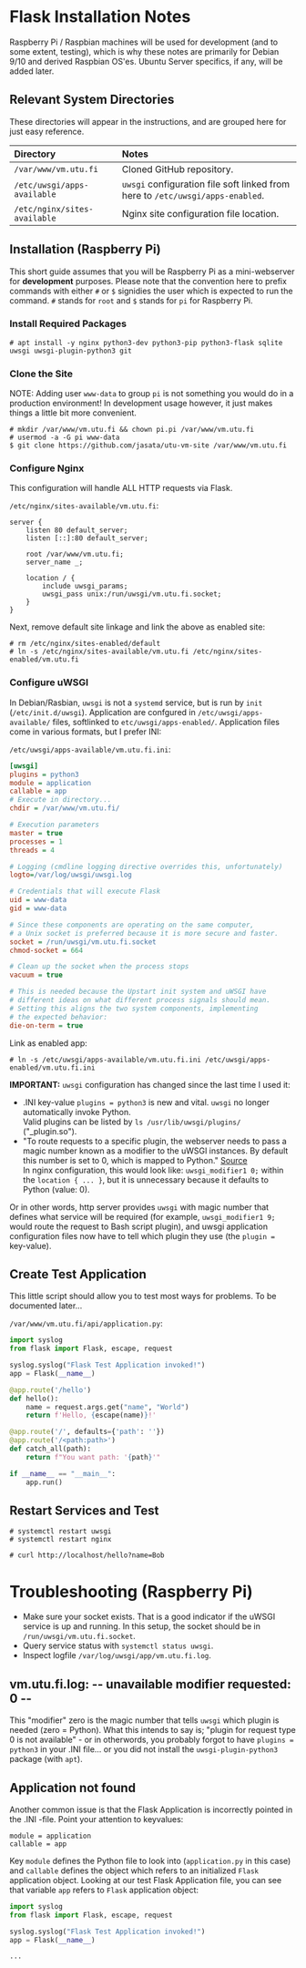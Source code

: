 # Flask Installation Notes

Raspberry Pi / Raspbian machines will be used for development (and to some extent, testing),
which is why these notes are primarily for Debian 9/10 and derived Raspbian OS'es.
Ubuntu Server specifics, if any, will be added later.

## Relevant System Directories

These directories will appear in the instructions, and are grouped here for just easy reference.

| Directory                         | Notes                                                                           |
|:----------------------------------|:--------------------------------------------------------------------------------|
| `/var/www/vm.utu.fi`              | Cloned GitHub repository.                                                       |
| `/etc/uwsgi/apps-available`       | `uwsgi` configuration file soft linked from here to `/etc/uwsgi/apps-enabled`.  |
| `/etc/nginx/sites-available`      | Nginx site configuration file location.                                         |

## Installation (Raspberry Pi)

This short guide assumes that you will be Raspberry Pi as a mini-webserver for **development** purposes.
Please note that the convention here to prefix commands with either `#` or `$` signidies the user
which is expected to run the command. `#` stands for `root` and `$` stands for `pi` for Raspberry Pi.

### Install Required Packages

    # apt install -y nginx python3-dev python3-pip python3-flask sqlite uwsgi uwsgi-plugin-python3 git

### Clone the Site

NOTE: Adding user `www-data` to group `pi` is not something you would do in a production environment!
In development usage however, it just makes things a little bit more convenient.

    # mkdir /var/www/vm.utu.fi && chown pi.pi /var/www/vm.utu.fi
    # usermod -a -G pi www-data
    $ git clone https://github.com/jasata/utu-vm-site /var/www/vm.utu.fi

### Configure Nginx

This configuration will handle ALL HTTP requests via Flask.

`/etc/nginx/sites-available/vm.utu.fi`:
```config
server {
    listen 80 default_server;
    listen [::]:80 default_server;

    root /var/www/vm.utu.fi;
    server_name _;
 
    location / {
        include uwsgi_params;
        uwsgi_pass unix:/run/uwsgi/vm.utu.fi.socket;
    }
}
```

Next, remove default site linkage and link the above as enabled site:

    # rm /etc/nginx/sites-enabled/default
    # ln -s /etc/nginx/sites-available/vm.utu.fi /etc/nginx/sites-enabled/vm.utu.fi

### Configure uWSGI

In Debian/Rasbian, `uwsgi` is not a `systemd` service, but is run by `init` (`/etc/init.d/uwsgi`).
Application are confgured in `/etc/uwsgi/apps-available/` files, softlinked to `etc/uwsgi/apps-enabled/`.
Application files come in various formats, but I prefer INI:

`/etc/uwsgi/apps-available/vm.utu.fi.ini`:
```ini
[uwsgi]
plugins = python3
module = application
callable = app
# Execute in directory...
chdir = /var/www/vm.utu.fi/

# Execution parameters
master = true
processes = 1
threads = 4

# Logging (cmdline logging directive overrides this, unfortunately)
logto=/var/log/uwsgi/uwsgi.log

# Credentials that will execute Flask
uid = www-data
gid = www-data

# Since these components are operating on the same computer,
# a Unix socket is preferred because it is more secure and faster.
socket = /run/uwsgi/vm.utu.fi.socket
chmod-socket = 664

# Clean up the socket when the process stops
vacuum = true

# This is needed because the Upstart init system and uWSGI have
# different ideas on what different process signals should mean.
# Setting this aligns the two system components, implementing
# the expected behavior:
die-on-term = true
```

Link as enabled app:

    # ln -s /etc/uwsgi/apps-available/vm.utu.fi.ini /etc/uwsgi/apps-enabled/vm.utu.fi.ini

**IMPORTANT:** `uwsgi` configuration has changed since the last time I used it:

  - .INI key-value `plugins = python3` is new and vital. `uwsgi` no longer automatically invoke Python.<br>
    Valid plugins can be listed by `ls /usr/lib/uwsgi/plugins/` ("<name>_plugin.so").
  - "To route requests to a specific plugin, the webserver needs to pass a magic number known as
    a modifier to the uWSGI instances. By default this number is set to 0, which is mapped to Python."
    [Source](https://uwsgi-docs.readthedocs.io/en/latest/ThingsToKnow.html)<br>
    In nginx configuration, this would look like: `uwsgi_modifier1 0;` within the `location { ... }`,
    but it is unnecessary because it defaults to Python (value: 0).

Or in other words, http server provides `uwsgi` with magic number that defines what service will be required
(for example, `uwsgi_modifier1 9;` would route the request to Bash script plugin), and uwsgi application
configuration files now have to tell which plugin they use (the `plugin = ` key-value).

## Create Test Application

This little script should allow you to test most ways for problems. To be documented later...

`/var/www/vm.utu.fi/api/application.py`:
```python
import syslog
from flask import Flask, escape, request

syslog.syslog("Flask Test Application invoked!")
app = Flask(__name__)

@app.route('/hello')
def hello():
    name = request.args.get("name", "World")
    return f'Hello, {escape(name)}!'

@app.route('/', defaults={'path': ''})
@app.route('/<path:path>')
def catch_all(path):
    return f"You want path: '{path}'"

if __name__ == "__main__":
    app.run()

```

## Restart Services and Test

    # systemctl restart uwsgi
    # systemctl restart nginx

    # curl http://localhost/hello?name=Bob

# Troubleshooting (Raspberry Pi)

  - Make sure your socket exists. That is a good indicator if the uWSGI service is up and running.
    In this setup, the socket should be in `/run/uwsgi/vm.utu.fi.socket`.
  - Query service status with `systemctl status uwsgi`.
  - Inspect logfile `/var/log/uwsgi/app/vm.utu.fi.log`.

## vm.utu.fi.log: -- unavailable modifier requested: 0 --

This "modifier" zero is the magic number that tells `uwsgi` which plugin is needed (zero = Python).
What this intends to say is; "plugin for request type 0 is not available" - or in otherwords,
you probably forgot to have `plugins = python3` in your .INI file... or you did not install the
`uwsgi-plugin-python3` package (with `apt`).

## Application not found

Another common issue is that the Flask Application is incorrectly pointed in the .INI -file.
Point your attention to keyvalues:

    module = application
    callable = app

Key `module` defines the Python file to look into (`application.py` in this case) and `callable`
defines the object which refers to an initialized `Flask` application object. Looking at our test
Flask Application file, you can see that variable `app` refers to `Flask` application object:

```python
import syslog
from flask import Flask, escape, request

syslog.syslog("Flask Test Application invoked!")
app = Flask(__name__)

...
```
